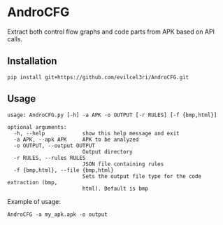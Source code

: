 # AndroCFG
Extract both control flow graphs and code parts from APK based on API calls. 

## Installation
```
pip install git+https://github.com/evilcel3ri/AndroCFG.git
```

## Usage
```
usage: AndroCFG.py [-h] -a APK -o OUTPUT [-r RULES] [-f {bmp,html}]

optional arguments:
  -h, --help            show this help message and exit
  -a APK, --apk APK     APK to be analyzed
  -o OUTPUT, --output OUTPUT
                        Output directory
  -r RULES, --rules RULES
                        JSON file containing rules
  -f {bmp,html}, --file {bmp,html}
                        Sets the output file type for the code extraction (bmp,
                        html). Default is bmp
```
Example of usage:
``` 
AndroCFG -a my_apk.apk -o output
```